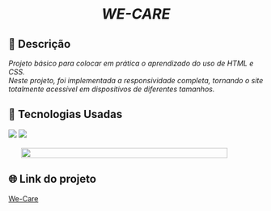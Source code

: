 <h1 style="text-align: center;"><i><b>WE-CARE</i></b></h1>

## 📖 Descrição
<i>Projeto básico para colocar em prática o aprendizado do uso de HTML e CSS. <br>Neste projeto, foi implementada a responsividade completa, tornando o site totalmente acessível em dispositivos de diferentes tamanhos.</i>

## 🚀 Tecnologias Usadas<br>
<div width="100%" height="auto">
    <img src="https://img.shields.io/badge/HTML5-E34F26?style=for-the-badge&logo=html5&logoColor=white">
    <img src="https://img.shields.io/badge/CSS3-1572B6?style=for-the-badge&logo=css3&logoColor=white">
</div>

<br>

<div style="display: flex; justify-content: center; align-items: center;">
    <img src="https://github.com/lucas-silva95/we-care-project/blob/master/img/mobile_desktop-remove.png?raw=true" width="90%">
</div>

## 🌐 Link do projeto
<a href="https://lucas-silva95.github.io/we-care-project/" target="_blank">We-Care</a>
